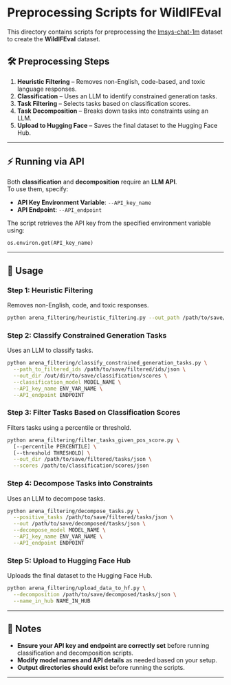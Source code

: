 # Preprocessing Scripts for WildIFEval

This directory contains scripts for preprocessing the <a href="https://huggingface.co/datasets/lmsys/lmsys-chat-1m" target="_blank">lmsys-chat-1m</a> dataset to create the **WildIFEval** dataset.

## 🛠️ Preprocessing Steps

1. **Heuristic Filtering** – Removes non-English, code-based, and toxic language responses.
2. **Classification** – Uses an LLM to identify constrained generation tasks.
3. **Task Filtering** – Selects tasks based on classification scores.
4. **Task Decomposition** – Breaks down tasks into constraints using an LLM.
5. **Upload to Hugging Face** – Saves the final dataset to the Hugging Face Hub.

---

## ⚡ Running via API

Both **classification** and **decomposition** require an **LLM API**.  
To use them, specify:
- **API Key Environment Variable**: `--API_key_name`
- **API Endpoint**: `--API_endpoint`

The script retrieves the API key from the specified environment variable using:
```python
os.environ.get(API_key_name)
```

---

## 🚀 Usage

### **Step 1: Heuristic Filtering**
Removes non-English, code, and toxic responses.
```sh
python arena_filtering/heuristic_filtering.py --out_path /path/to/save/filtered/ids/json
```

### **Step 2: Classify Constrained Generation Tasks**
Uses an LLM to classify tasks.
```sh
python arena_filtering/classify_constrained_generation_tasks.py \
  --path_to_filtered_ids /path/to/save/filtered/ids/json \
  --out_dir /out/dir/to/save/classification/scores \
  --classification_model MODEL_NAME \
  --API_key_name ENV_VAR_NAME \
  --API_endpoint ENDPOINT
```

### **Step 3: Filter Tasks Based on Classification Scores**
Filters tasks using a percentile or threshold.
```sh
python arena_filtering/filter_tasks_given_pos_score.py \
  [--percentile PERCENTILE] \
  [--threshold THRESHOLD] \
  --out_dir /path/to/save/filtered/tasks/json \
  --scores /path/to/classification/scores/json
```

### **Step 4: Decompose Tasks into Constraints**
Uses an LLM to decompose tasks.
```sh
python arena_filtering/decompose_tasks.py \
  --positive_tasks /path/to/save/filtered/tasks/json \
  --out /path/to/save/decomposed/tasks/json \
  --decompose_model MODEL_NAME \
  --API_key_name ENV_VAR_NAME \
  --API_endpoint ENDPOINT
```

### **Step 5: Upload to Hugging Face Hub**
Uploads the final dataset to the Hugging Face Hub.
```sh
python arena_filtering/upload_data_to_hf.py \
  --decomposition /path/to/save/decomposed/tasks/json \
  --name_in_hub NAME_IN_HUB
```

---

## 📢 Notes
- **Ensure your API key and endpoint are correctly set** before running classification and decomposition scripts.
- **Modify model names and API details** as needed based on your setup.
- **Output directories should exist** before running the scripts.

---
